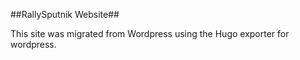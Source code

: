 ##RallySputnik Website##

This site was migrated from Wordpress using the Hugo exporter for wordpress. 